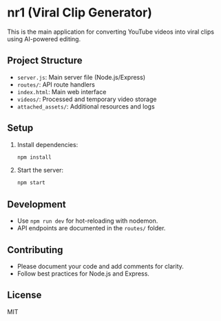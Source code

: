 # nr1 (Viral Clip Generator)

This is the main application for converting YouTube videos into viral clips using AI-powered editing.

## Project Structure
- `server.js`: Main server file (Node.js/Express)
- `routes/`: API route handlers
- `index.html`: Main web interface
- `videos/`: Processed and temporary video storage
- `attached_assets/`: Additional resources and logs

## Setup
1. Install dependencies:
   ```bash
   npm install
   ```
2. Start the server:
   ```bash
   npm start
   ```

## Development
- Use `npm run dev` for hot-reloading with nodemon.
- API endpoints are documented in the `routes/` folder.

## Contributing
- Please document your code and add comments for clarity.
- Follow best practices for Node.js and Express.

## License
MIT